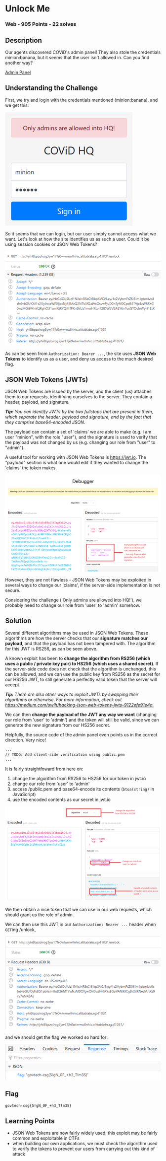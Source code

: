 # Unlock Me

### Web - 905 Points - 22 solves

## Description

Our agents discovered COViD's admin panel! They also stole the credentials minion:banana, but it seems that the user isn't allowed in. Can you find another way? 

[Admin Panel](http://yhi8bpzolrog3yw17fe0wlwrnwllnhic.alttablabs.sg:41031/)

## Understanding the Challenge

First, we try and login with the credentials mentioned (minion:banana), and we get this:

![Login says 'Only admins are allowed into HQ!'](login.png)

So it seems that we can login, but our user simply cannot access what we want. Let's look at how the site identifies us as such a user. Could it be using session cookies or JSON Web Tokens?

![JSON Web Token shown in 'Authorization' header](request.png)

As can be seen from `Authorization: Bearer ...`, the site uses **JSON Web Tokens** to identify us as a user, and deny us access to the much desired flag.

## JSON Web Tokens (JWTs)

JSON Web Tokens are issued by the server, and the client (us) attaches them to our requests, identifying ourselves to the server. They contain a header, payload, and signature.

_**Tip:** You can identify JWTs by the two fullstops that are present in them, which separate the header, payload and signature, and by the fact that they comprise base64-encoded JSON._

The payload can contain a set of 'claims' we are able to make (e.g. I am user "minion", with the role "user"), and the signature is used to verify that the payload was not changed by us (e.g. changing our role from "user" to "admin").

A useful tool for working with JSON Web Tokens is <https://jwt.io>. The "payload" section is what one would edit if they wanted to change the 'claims' the token makes.

![jwt.io screenshot](old-jwt.png)

However, they are not flawless - JSON Web Tokens may be exploited in several ways to change our 'claims', if the server-side implementation is not secure.

Considering the challenge ('Only admins are allowed into HQ!'), we probably need to change our role from 'user' to 'admin' somehow.

## Solution

Several different algorithms may be used in JSON Web Tokens. These algorithms are how the server checks that our **signature matches our payload**, and that the payload has not been tampered with. The algorithm for this JWT is RS256, as can be seen above.

A known exploit has been to **change the algorithm from RS256 (which uses a public / private key pair) to HS256 (which uses a shared secret)**. If the server-side code does not check that the algorithm is unchanged, this can be allowed, and we can use the public key from RS256 as the secret for our HS256 JWT, to still generate a perfectly valid token that the server will accept.

_**Tip:** There are also other ways to exploit JWTs by swapping their algorithms or otherwise. For more information, check out <https://medium.com/swlh/hacking-json-web-tokens-jwts-9122efe91e4a.>_

We can then **change the payload of the JWT any way we want** (changing our role from 'user' to 'admin') and the token will still be valid, since we can generate the new signature from our HS256 secret.

Helpfully, the source code of the admin panel even points us in the correct direction. Very nice!

```
...
// TODO: Add client-side verification using public.pem
...
```

It is fairly straightfoward from here on:

1. change the algorithm from RS256 to HS256 for our token in jwt.io
2. change our role from 'user' to 'admin'
3. access /public.pem and base64-encode its contents (`btoa(string)` in JavaScript)
4. use the encoded contents as our secret in jwt.io

![jwt.io screenshot explaining the process](new-jwt.png)

We then obtain a nice token that we can use in our web requests, which should grant us the role of admin.

We can then use this JWT in our `Authorization: Bearer ...` header when `GET`ing /unlock,

![](new-request.png)

and we should get the flag we worked so hard for:
 
![](flag.png)
 
## Flag

```
govtech-csg{5!gN_0F_+h3_T!m3S}
```

## Learning Points

- JSON Web Tokens are now fairly widely used; this exploit may be fairly common and exploitable in CTFs
- when building our own applications, we must check the algorithm used to verify the tokens to prevent our users from carrying out this kind of attack
